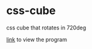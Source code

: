 # css-cube

css cube that rotates in 720deg

<a href="https://teja0o8.github.io/css-cube/src/" target="_blank" >link</a> to view the program


